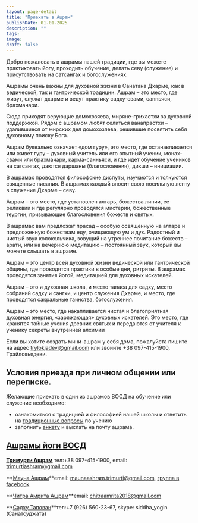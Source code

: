 ```yaml
---
layout: page-detail
title: "Приехать в Ашрам"
publishDate: 01-01-2025
description: ""
tags:
image:
draft: false
---
```


 Добро пожаловать в ашрамы нашей традиции, где вы можете практиковать йогу, проходить обучение, делать севу (служение) и присутствовать на сатсангах и богослужениях.

 Ашрамы очень важны для духовной жизни в Санатана Дхарме, как в ведической, так и тантрической традиции. Ашрам – это место, где живут, служат дхарме и ведут практику садху-свами, санньяси, брахмачари.

 Сюда приходят верующие домохозяева, миряне-грихастхи за духовной поддержкой. Рядом с ашрамом любят селиться ванапрастхи – удалившиеся от мирских дел домохозяева, решившие посвятить себя духовному поиску Бога.

 Ашрам буквально означает «дом гуру», это место, где останавливается или живет гуру – духовный учитель или его опытный ученик, монах-свами или брахмачари, карма-санньяси, и где идет обучение учеников на сатсангах, даются даршаны (благословения), дикши – инициации.

 В ашрамах проводятся философские диспуты, изучаются и толкуются священные писания. В ашрамах каждый вносит свою посильную лепту в служение Дхарме – севу.

 Ашрам – это место, где установлен алтарь, божества линии, ее реликвии и где регулярно проводятся мистерии, божественные теургии, призывающие благословения божеств и святых.

 В ашрамах вам предложат прасад – особую освященную на алтаре и предложенную божествам еду, очищающую ум и дух. Радостный и чистый звук колокольчика, зовущий на утреннее почитание божеств – арати, или на вечернюю медитацию – постоянный звук, который вы можете слышать в ашраме.

 Ашрам – это центр всей духовной жизни ведической или тантрической общины, где проводятся практики в особые дни, ритриты. В ашрамах проводятся занятия йогой, медитацией для духовных искателей.

 Ашрам – это и духовная школа, и место тапаса для садху, место собраний садху и сангхи, и центр служения Дхарме, и место, где проводятся сакральные таинства, богослужения.

 Ашрам – это место, где накапливается чистая и благоприятная духовная энергия, «заряжающая» духовных искателей. Это место, где хранятся тайные учения древних святых и передаются от учителя к ученику секреты внутренней алхимии

 Если вы хотите создать мини-ашрам у себя дома, пожалуйста пишите на адрес [trylokjadevi@gmail.com](mailto:%20trylokjadevi@gmail.com) или звоните +38 097-415-1900, Трайлокьядеви.

## Условия приезда при личном общении или переписке.

 Желающие приехать в один из ашрамов ВОСД на обучение или служение необходимо:

* ознакомиться с традицией и философией нашей школы и ответить на [традиционные вопросы](/Традиционные%5Fвопросы%5F20%5Fвопросов.docx) по учению
* заполнить [анкету](https://docs.google.com/forms/d/e/1FAIpQLSc4juzZRqIjCbhvQkfcEsJ0ItT6GHD7Jo7IA1StA2javpLnww/viewform) и выслать на почту ашрама.

## [Ашрамы йоги ВОСД](/nashi-ashramy-yogi/)

**[Тримурти Ашрам](/nashi-ashramy-yogi/trimurti-ashram/ "Тримурти Ашрам")** тел:+38 097-415-1900, email: [trimurtiashram@gmail.com](mailto:trimurtiashram@gmail.com) 

**[Мауна Ашрам](/nashi-ashramy-yogi/mauna-ashram/)**email: [maunaashram.trimurti@gmail.com](mailto:maunaashram.trimurti@gmail.com), [группа в facebook ](https://www.facebook.com/groups/363640720752553/) 

**[Читра Амрита Ашрам](/nashi-ashramy-yogi/chitra-amrita-ashram/)**email: [chitraamrita2018@gmail.com](mailto:chitraamrita2018@gmail.com) 

**[Садху Тапован](/nashi-ashramy-yogi/sadkhu-tapovan/)**тел:+7 (926) 560-23-67, skype: siddha\_yogin (Санатсуджата)
  
  
